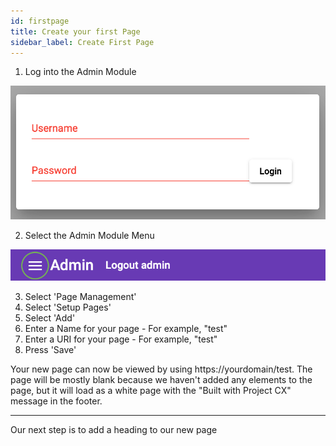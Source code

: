 ```yaml
---
id: firstpage
title: Create your first Page
sidebar_label: Create First Page
---
```

1. Log into the Admin Module

![img](../../static/img/adminlogin.png)

2. Select the Admin Module Menu

![img](../../static/img/adminmenu.png)

3. Select 'Page Management'
1. Select 'Setup Pages'
1. Select 'Add'
1. Enter a Name for your page - For example, "test"
1. Enter a URI for your page - For example, "test"
1. Press 'Save'

Your new page can now be viewed by using https://yourdomain/test. The page will be mostly blank because we haven't added any elements to the page, but it will load as a white page with the "Built with Project CX" message in the footer.

---
Our next step is to add a heading to our new page